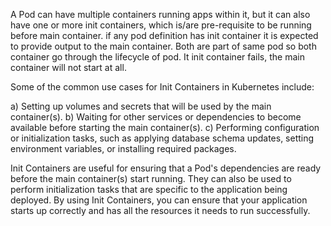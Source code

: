 A Pod can have multiple containers running apps within it, but it can also have one or more init containers, which is/are pre-requisite to be running before 
main container. if any pod definition has init container it is expected to provide output to the main container. Both are part of same pod so both container 
go through the lifecycle of pod. It init container fails, the main container will not start at all. 

Some of the common use cases for Init Containers in Kubernetes include:

a) Setting up volumes and secrets that will be used by the main container(s).
b) Waiting for other services or dependencies to become available before starting the main container(s).
c) Performing configuration or initialization tasks, such as applying database schema updates, setting environment variables, or installing required packages.

Init Containers are useful for ensuring that a Pod's dependencies are ready before the main container(s) start running. They can also be used to perform initialization tasks that are specific to the application being deployed. By using Init Containers, you can ensure that your application starts up correctly and has all the resources it needs to run successfully.
